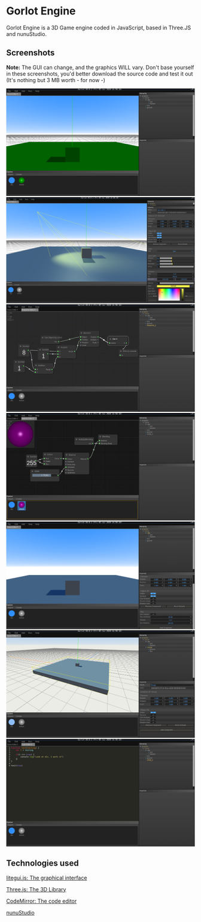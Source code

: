 # Gorlot Engine

Gorlot Engine is a 3D Game engine coded in JavaScript, based in Three.JS and nunuStudio.

## Screenshots
**Note:** The GUI can change, and the graphics WILL vary. Don't base yourself in these screenshots, you'd better download the source code and test it out (It's nothing but 3 MB worth - for now -)

![The default scene](imgs/1.png)
![The component system](imgs/4.png)
![Blueprints system](imgs/6.png)
![Material Editor](imgs/9.png)
![Run mode](imgs/5.png)
![Parent/Child system](imgs/2.png)
![The code Editor](imgs/3.png)

## Technologies used
[litegui.js: The graphical interface](https://github.com/jagenjo/litegui.js)

[Three.js: The 3D Library](https://github.com/mrdoob/three.js)

[CodeMirror: The code editor](http://codemirror.net)

[nunuStudio](https://nunuStudio.org)